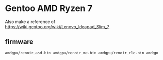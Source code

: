# Gentoo AMD Ryzen 7

Also make a reference of https://wiki.gentoo.org/wiki/Lenovo_Ideapad_Slim_7


## firmware 

```bash
amdgpu/renoir_asd.bin amdgpu/renoir_me.bin amdgpu/renoir_rlc.bin amdgpu/renoir_ce.bin amdgpu/renoir_mec.bin amdgpu/renoir_sdma.bin amdgpu/renoir_dmcub.bin amdgpu/renoir_mec2.bin amdgpu/renoir_vcn.bin amdgpu/renoir_gpu_info.bin amdgpu/renoir_pfp.bin admgpu/renoir_ta.bin amd-ucode/microcode_amd_fam17h.bin iwlwifi-cc-a0-46.ucode
```
